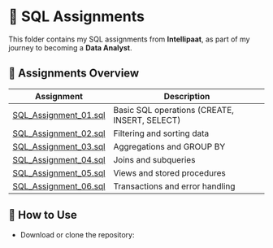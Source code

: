 # 📂 SQL Assignments

This folder contains my SQL assignments from **Intellipaat**, as part of my journey to becoming a **Data Analyst**.

## 🔹 Assignments Overview

| Assignment | Description |
|------------|------------|
| [SQL_Assignment_01.sql](SQL_Assignment_01.sql) | Basic SQL operations (CREATE, INSERT, SELECT) |
| [SQL_Assignment_02.sql](SQL_Assignment_02.sql) | Filtering and sorting data |
| [SQL_Assignment_03.sql](SQL_Assignment_03.sql) | Aggregations and GROUP BY |
| [SQL_Assignment_04.sql](SQL_Assignment_04.sql) | Joins and subqueries |
| [SQL_Assignment_05.sql](SQL_Assignment_05.sql) | Views and stored procedures |
| [SQL_Assignment_06.sql](SQL_Assignment_06.sql) | Transactions and error handling |

## 🚀 How to Use
- Download or clone the repository:  
